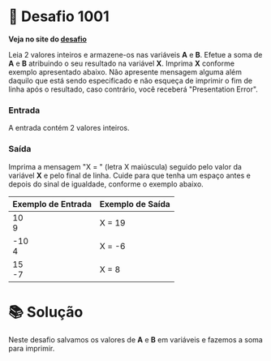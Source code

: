 # 📖 Desafio 1001

**Veja no site do [desafio](https://www.beecrowd.com.br/judge/pt/problems/view/1001)**

Leia 2 valores inteiros e armazene-os nas variáveis **A** e **B**. Efetue a soma de **A** e **B** atribuindo o seu resultado na variável **X**. Imprima **X** conforme exemplo apresentado abaixo. Não apresente mensagem alguma além daquilo que está sendo especificado e não esqueça de imprimir o fim de linha após o resultado, caso contrário, você receberá "Presentation Error".

### Entrada

A entrada contém 2 valores inteiros.

### Saída

Imprima a mensagem "X = " (letra X maiúscula) seguido pelo valor da variável **X** e pelo final de linha. Cuide para que tenha um espaço antes e depois do sinal de igualdade, conforme o exemplo abaixo.

| Exemplo de Entrada | Exemplo de Saída |
| ------------------ | ---------------- |
| 10<br>9            | X = 19           |
| -10<br>4           | X = -6           |
| 15<br>-7           | X = 8            |

# 📚 Solução

Neste desafio salvamos os valores de **A** e **B** em variáveis e fazemos a soma para imprimir.
